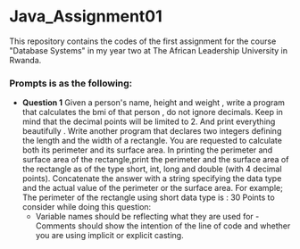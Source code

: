 # Java_Assignment01
This repository contains the codes of the first assignment for the course "Database Systems" in my year two at The African Leadership University in Rwanda.


### Prompts is as the following:

- **Question 1** 
  Given a person's name, height and weight , 
  write a program that calculates the bmi of that person , do not ignore decimals. Keep in mind that the decimal points will be limited to 2. 
  And print everything beautifully . 
  Write another program that declares two integers defining the length and the width of a rectangle. You are requested to calculate both its perimeter and its surface area. In printing the perimeter and surface area of the rectangle,print the perimeter and the surface area of the rectangle as of the type short, int, long and double (with 4 decimal points). Concatenate the answer with a string specifying the data type and the actual value of the perimeter or the surface area. For example; 
  The perimeter of the rectangle using short data type is : 30 
  Points to consider while doing this question: 
  - Variable names should be reflecting what they are used for - Comments should show the intention of the line of code and whether you are using implicit or explicit casting. 
